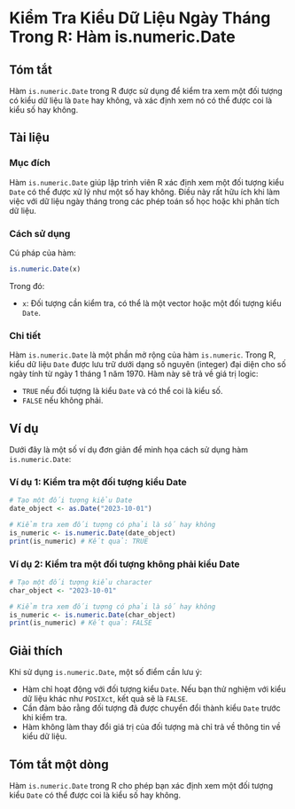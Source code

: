 <!--
Meta Description: # Kiểm Tra Kiểu Dữ Liệu Ngày Tháng Trong R: Hàm is.numeric.Date ## Tóm tắt Hàm `is.numeric.Date` trong R được sử dụng để kiểm tra xem một đối tượng có...
Meta Keywords: date, kiểu, đối, tượng, một
-->

# Kiểm Tra Kiểu Dữ Liệu Ngày Tháng Trong R: Hàm is.numeric.Date

## Tóm tắt
Hàm `is.numeric.Date` trong R được sử dụng để kiểm tra xem một đối tượng có kiểu dữ liệu là `Date` hay không, và xác định xem nó có thể được coi là kiểu số hay không.

## Tài liệu
### Mục đích
Hàm `is.numeric.Date` giúp lập trình viên R xác định xem một đối tượng kiểu `Date` có thể được xử lý như một số hay không. Điều này rất hữu ích khi làm việc với dữ liệu ngày tháng trong các phép toán số học hoặc khi phân tích dữ liệu.

### Cách sử dụng
Cú pháp của hàm:
```R
is.numeric.Date(x)
```
Trong đó:
- `x`: Đối tượng cần kiểm tra, có thể là một vector hoặc một đối tượng kiểu `Date`.

### Chi tiết
Hàm `is.numeric.Date` là một phần mở rộng của hàm `is.numeric`. Trong R, kiểu dữ liệu `Date` được lưu trữ dưới dạng số nguyên (integer) đại diện cho số ngày tính từ ngày 1 tháng 1 năm 1970. Hàm này sẽ trả về giá trị logic:
- `TRUE` nếu đối tượng là kiểu `Date` và có thể coi là kiểu số.
- `FALSE` nếu không phải.

## Ví dụ
Dưới đây là một số ví dụ đơn giản để minh họa cách sử dụng hàm `is.numeric.Date`:

### Ví dụ 1: Kiểm tra một đối tượng kiểu Date
```R
# Tạo một đối tượng kiểu Date
date_object <- as.Date("2023-10-01")

# Kiểm tra xem đối tượng có phải là số hay không
is_numeric <- is.numeric.Date(date_object)
print(is_numeric) # Kết quả: TRUE
```

### Ví dụ 2: Kiểm tra một đối tượng không phải kiểu Date
```R
# Tạo một đối tượng kiểu character
char_object <- "2023-10-01"

# Kiểm tra xem đối tượng có phải là số hay không
is_numeric <- is.numeric.Date(char_object)
print(is_numeric) # Kết quả: FALSE
```

## Giải thích
Khi sử dụng `is.numeric.Date`, một số điểm cần lưu ý:
- Hàm chỉ hoạt động với đối tượng kiểu `Date`. Nếu bạn thử nghiệm với kiểu dữ liệu khác như `POSIXct`, kết quả sẽ là `FALSE`.
- Cần đảm bảo rằng đối tượng đã được chuyển đổi thành kiểu `Date` trước khi kiểm tra.
- Hàm không làm thay đổi giá trị của đối tượng mà chỉ trả về thông tin về kiểu dữ liệu.

## Tóm tắt một dòng
Hàm `is.numeric.Date` trong R cho phép bạn xác định xem một đối tượng kiểu `Date` có thể được coi là kiểu số hay không.